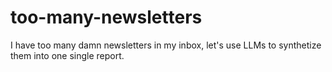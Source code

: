 # too-many-newsletters
I have too many damn newsletters in my inbox, let's use LLMs to synthetize them into one single report.
